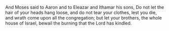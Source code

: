 And Moses said to Aaron and to Eleazar and Ithamar his sons, Do not let the hair of your heads hang loose, and do not tear your clothes, lest you die, and wrath come upon all the congregation; but let your brothers, the whole house of Israel, bewail the burning that the Lord has kindled.
